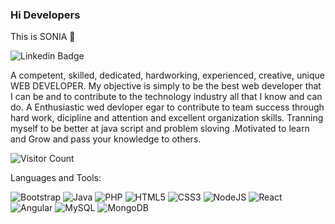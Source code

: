 ### Hi Developers 
This is SONIA 👋

![Linkedin Badge](https://img.shields.io/badge/-SONIA-blue?style=flat-square&logo=Linkedin&logoColor=white&link=https://www.linkedin.com/in/sonali-k-934a2a219/)


A competent, skilled, dedicated, hardworking, experienced, creative, unique WEB DEVELOPER. My objective is simply to be the best web developer that I can be and to contribute to the technology industry all that I know and can do.
 A Enthusiastic wed devloper egar to contribute to team success through hard work, dicipline and attention and excellent organization skills. Tranning myself to be better at java script and problem sloving .Motivated to learn and Grow and pass your knowledge to others.


![Visitor Count](https://profile-counter.glitch.me/SoniaKanwalu/count.svg)



Languages and Tools:


 <img alt="Bootstrap" src="https://img.shields.io/badge/bootstrap-%23563D7C.svg?style=flat-square&logo=bootstrap&logoColor=white"/> <img alt="Java" src="https://img.shields.io/badge/java-%23ED8B00.svg?style=flat-square&logo=java&logoColor=white"/> <img alt="PHP" src="https://img.shields.io/badge/php-%23777BB4.svg?style=flat-square&logo=php&logoColor=white"/> <img alt="HTML5" src="https://img.shields.io/badge/html5-%23E34F26.svg?style=flat-square&logo=html5&logoColor=white"/> <img alt="CSS3" src="https://img.shields.io/badge/css3-%231572B6.svg?style=flat-square&logo=css3&logoColor=white"/> <img alt="NodeJS" src="https://img.shields.io/badge/node.js-%2343853D.svg?style=flat-square&logo=node-dot-js&logoColor=white"/> <img alt="React" src="https://img.shields.io/badge/react-%2320232a.svg?style=flat-square&logo=react&logoColor=%2361DAFB"/> <img alt="Angular" src="https://img.shields.io/badge/angular-%23DD0031.svg?flat-square&logo=angular&logoColor=white"/>  <img alt="MySQL" src="https://img.shields.io/badge/mysql-%2300f.svg?style=flat-square&logo=mysql&logoColor=white"/> <img alt="MongoDB" src ="https://img.shields.io/badge/MongoDB-%234ea94b.svg?style=flat-square&logo=mongodb&logoColor=white"/>



